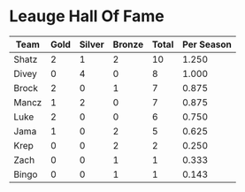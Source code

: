 # Leauge Hall Of Fame

Team|Gold|Silver|Bronze|Total|Per Season
----|----|------|------|-----|----------
Shatz|2  |1     |2     |10   |1.250
Divey|0  |4     |0     |8    |1.000
Brock|2  |0     |1     |7    |0.875
Mancz|1  |2     |0     |7    |0.875
Luke|2   |0     |0     |6    |0.750
Jama|1   |0     |2     |5    |0.625
Krep |0  |0     |2     |2    |0.250
Zach |0  |0     |1     |1    |0.333
Bingo|0  |0     |1     |1    |0.143
